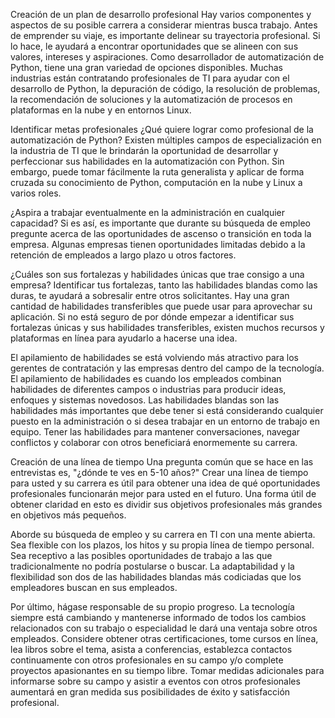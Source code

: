 Creación de un plan de desarrollo profesional
Hay varios componentes y aspectos de su posible carrera a considerar mientras busca trabajo. Antes de emprender su viaje, es importante delinear su trayectoria profesional. Si lo hace, le ayudará a encontrar oportunidades que se alineen con sus valores, intereses y aspiraciones. Como desarrollador de automatización de Python, tiene una gran variedad de opciones disponibles. Muchas industrias están contratando profesionales de TI para ayudar con el desarrollo de Python, la depuración de código, la resolución de problemas, la recomendación de soluciones y la automatización de procesos en plataformas en la nube y en entornos Linux.

Identificar metas profesionales
¿Qué quiere lograr como profesional de la automatización de Python? Existen múltiples campos de especialización en la industria de TI que le brindarán la oportunidad de desarrollar y perfeccionar sus habilidades en la automatización con Python. Sin embargo, puede tomar fácilmente la ruta generalista y aplicar de forma cruzada su conocimiento de Python, computación en la nube y Linux a varios roles. 

¿Aspira a trabajar eventualmente en la administración en cualquier capacidad? Si es así, es importante que durante su búsqueda de empleo pregunte acerca de las oportunidades de ascenso o transición en toda la empresa. Algunas empresas tienen oportunidades limitadas debido a la retención de empleados a largo plazo u otros factores.

¿Cuáles son sus fortalezas y habilidades únicas que trae consigo a una empresa? Identificar tus fortalezas, tanto las habilidades blandas como las duras, te ayudará a sobresalir entre otros solicitantes. Hay una gran cantidad de habilidades transferibles que puede usar para aprovechar su aplicación. Si no está seguro de por dónde empezar a identificar sus fortalezas únicas y sus habilidades transferibles, existen muchos recursos y plataformas en línea para ayudarlo a hacerse una idea. 

El apilamiento de habilidades se está volviendo más atractivo para los gerentes de contratación y las empresas dentro del campo de la tecnología. El apilamiento de habilidades es cuando los empleados combinan habilidades de diferentes campos o industrias para producir ideas, enfoques y sistemas novedosos. Las habilidades blandas son las habilidades más importantes que debe tener si está considerando cualquier puesto en la administración o si desea trabajar en un entorno de trabajo en equipo. Tener las habilidades para mantener conversaciones, navegar conflictos y colaborar con otros beneficiará enormemente su carrera.

Creación de una línea de tiempo
Una pregunta común que se hace en las entrevistas es, "¿dónde te ves en 5-10 años?" Crear una línea de tiempo para usted y su carrera es útil para obtener una idea de qué oportunidades profesionales funcionarán mejor para usted en el futuro. Una forma útil de obtener claridad en esto es dividir sus objetivos profesionales más grandes en objetivos más pequeños.

Aborde su búsqueda de empleo y su carrera en TI con una mente abierta. Sea flexible con los plazos, los hitos y su propia línea de tiempo personal. Sea receptivo a las posibles oportunidades de trabajo a las que tradicionalmente no podría postularse o buscar. La adaptabilidad y la flexibilidad son dos de las habilidades blandas más codiciadas que los empleadores buscan en sus empleados. 

Por último, hágase responsable de su propio progreso. La tecnología siempre está cambiando y mantenerse informado de todos los cambios relacionados con su trabajo o especialidad le dará una ventaja sobre otros empleados. Considere obtener otras certificaciones, tome cursos en línea, lea libros sobre el tema, asista a conferencias, establezca contactos continuamente con otros profesionales en su campo y/o complete proyectos apasionantes en su tiempo libre. Tomar medidas adicionales para informarse sobre su campo y asistir a eventos con otros profesionales aumentará en gran medida sus posibilidades de éxito y satisfacción profesional.
